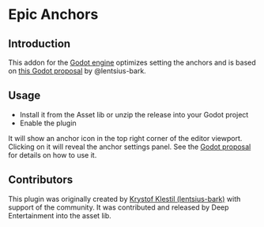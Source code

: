 # Epic Anchors

## Introduction

This addon for the [Godot engine](https://godotengine.org/) optimizes setting the anchors and is based
on [this Godot proposal](https://github.com/godotengine/godot-proposals/issues/3559) by @lentsius-bark.

## Usage

* Install it from the Asset lib or unzip the release into your Godot project
* Enable the plugin

It will show an anchor icon in the top right corner of the editor viewport. Clicking on it will reveal
the anchor settings panel. See the [Godot proposal](https://github.com/godotengine/godot-proposals/issues/3559)
for details on how to use it.

## Contributors

This plugin was originally created by [Krystof Klestil (lentsius-bark)](https://lentsius-bark.itch.io/)
with support of the community. It was contributed and released by Deep Entertainment into the asset lib.
